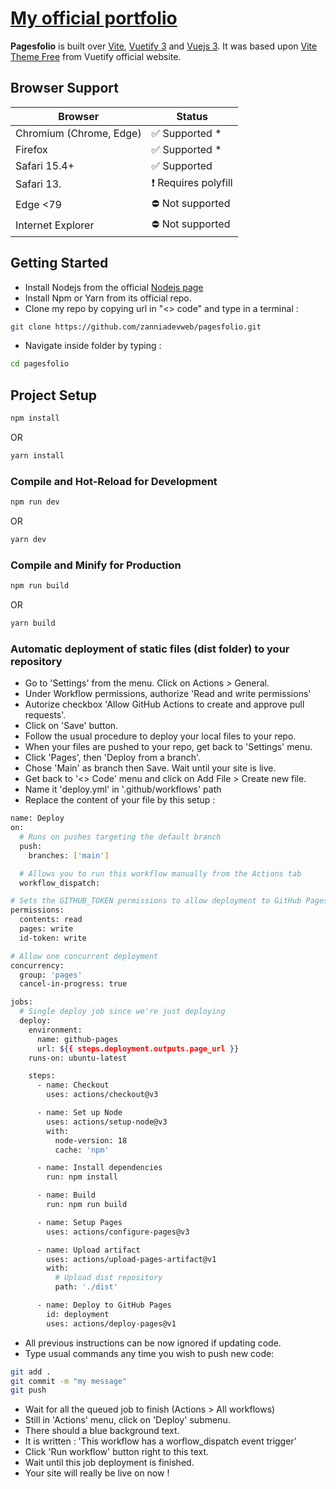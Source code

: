 # [My official portfolio](https://zanniadevweb.github.io/pagesfolio/)

**Pagesfolio** is built over [Vite](https://vitejs.dev/guide/), [Vuetify 3](https://vuetifyjs.com/) and [Vuejs 3](https://vuejs.org/). It was based upon [Vite Theme Free](https://store.vuetifyjs.com/products/vite-theme-free) from Vuetify official website.

## Browser Support

| Browser | Status |
| - | - |
| Chromium (Chrome, Edge) | ✅ Supported * |
| Firefox | ✅ Supported * |
| Safari 15.4+ | ✅ Supported |
| Safari 13. | ❗ Requires polyfill |
| Edge <79 | ⛔ Not supported |
| Internet Explorer | ⛔ Not supported |

## Getting Started

- Install Nodejs from the official [Nodejs page](https://nodejs.org/en/)
- Install Npm or Yarn from its official repo.
- Clone my repo by copying url in "<> code" and type in a terminal :
```sh
git clone https://github.com/zanniadevweb/pagesfolio.git
```
- Navigate inside folder by typing :
```sh
cd pagesfolio
```

## Project Setup

```sh
npm install
```
OR
```sh
yarn install
```

### Compile and Hot-Reload for Development

```sh
npm run dev
```
OR
```sh
yarn dev
```

### Compile and Minify for Production

```sh
npm run build
```
OR
```sh
yarn build
```

### Automatic deployment of static files (dist folder) to your repository
- Go to 'Settings' from the menu. Click on Actions > General.
- Under Workflow permissions, authorize 'Read and write permissions'
- Autorize checkbox 'Allow GitHub Actions to create and approve pull requests'.
- Click on 'Save' button.
- Follow the usual procedure to deploy your local files to your repo.
- When your files are pushed to your repo, get back to 'Settings' menu.
- Click 'Pages', then 'Deploy from a branch'.
- Chose 'Main' as branch then Save. Wait until your site is live.
- Get back to '<> Code' menu and click on Add File > Create new file.
- Name it 'deploy.yml' in '.github/workflows' path
- Replace the content of your file by this setup :

```sh
name: Deploy
on:
  # Runs on pushes targeting the default branch
  push:
    branches: ['main']

  # Allows you to run this workflow manually from the Actions tab
  workflow_dispatch:

# Sets the GITHUB_TOKEN permissions to allow deployment to GitHub Pages
permissions:
  contents: read
  pages: write
  id-token: write

# Allow one concurrent deployment
concurrency:
  group: 'pages'
  cancel-in-progress: true

jobs:
  # Single deploy job since we're just deploying
  deploy:
    environment:
      name: github-pages
      url: ${{ steps.deployment.outputs.page_url }}
    runs-on: ubuntu-latest

    steps:
      - name: Checkout
        uses: actions/checkout@v3

      - name: Set up Node
        uses: actions/setup-node@v3
        with:
          node-version: 18
          cache: 'npm'

      - name: Install dependencies
        run: npm install

      - name: Build
        run: npm run build

      - name: Setup Pages
        uses: actions/configure-pages@v3

      - name: Upload artifact
        uses: actions/upload-pages-artifact@v1
        with:
          # Upload dist repository
          path: './dist'

      - name: Deploy to GitHub Pages
        id: deployment
        uses: actions/deploy-pages@v1
```

- All previous instructions can be now ignored if updating code.
- Type usual commands any time you wish to push new code:
```sh
git add .
git commit -m "my message"
git push
```

- Wait for all the queued job to finish (Actions > All workflows)
- Still in 'Actions' menu, click on 'Deploy' submenu.
- There should a blue background text.
- It is written : 'This workflow has a worflow_dispatch event trigger'
- Click 'Run workflow' button right to this text.
- Wait until this job deployment is finished.
- Your site will really be live on now !
